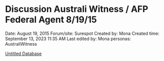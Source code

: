 # Discussion Australi Witness / AFP Federal Agent 8/19/15

Date: August 19, 2015
Forum/site: Surespot
Created by: Mona
Created time: September 13, 2023 11:35 AM
Last edited by: Mona
personas: AustraliWitness

[Untitled Database](Discussion%20Australi%20Witness%20AFP%20Federal%20Agent%208%2019%20d918e1f9f9e74f858ed8be4347c69c8f/Untitled%20Database%2001b0d60ad47c45749288ee8e21ee5448.csv)